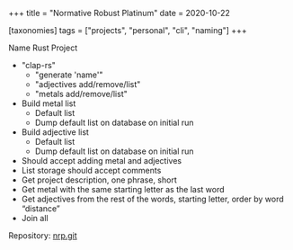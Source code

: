 +++
title = "Normative Robust Platinum"
date = 2020-10-22

[taxonomies]
tags = ["projects", "personal", "cli", "naming"]
+++ 

Name Rust Project

- "clap-rs"
    - "generate 'name'"
    - "adjectives add/remove/list"
    - "metals add/remove/list"
- Build metal list
    - Default list
    - Dump default list on database on initial run
- Build adjective list
    - Default list
    - Dump default list on database on initial run
- Should accept adding metal and adjectives
- List storage should accept comments
- Get project description, one phrase, short
- Get metal with the same starting letter as the last word
- Get adjectives from the rest of the words, starting letter, order by word “distance”
- Join all

Repository: [nrp.git](https://git.juliobiason.me/nrp.git/)
